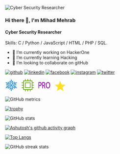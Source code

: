 ![ Cyber Security Researcher](https://images.unsplash.com/photo-1542831371-29b0f74f9713?ixlib=rb-4.0.3&ixid=MnwxMjA3fDB8MHxwaG90by1wYWdlfHx8fGVufDB8fHx8&auto=format&fit=crop&w=1170&q=80)

### Hi there 👋, I'm Mihad Mehrab
####  Cyber Security Researcher



Skills: C / Python / JavaScript / HTML / PHP / SQL.

- 🔭 I’m currently working on HackerOne 
- 🌱 I’m currently learning Hacking 
- 👯 I’m looking to collaborate on gitHub 


[<img src='https://cdn.jsdelivr.net/npm/simple-icons@3.0.1/icons/github.svg' alt='github' height='40'>](https://github.com/mihad0x1)  [<img src='https://cdn.jsdelivr.net/npm/simple-icons@3.0.1/icons/linkedin.svg' alt='linkedin' height='40'>](https://www.linkedin.com/in/mihad0x1/)  [<img src='https://cdn.jsdelivr.net/npm/simple-icons@3.0.1/icons/facebook.svg' alt='facebook' height='40'>](https://www.facebook.com/mihad0x1)  [<img src='https://cdn.jsdelivr.net/npm/simple-icons@3.0.1/icons/instagram.svg' alt='instagram' height='40'>](https://www.instagram.com/mihad0x1/)  [<img src='https://cdn.jsdelivr.net/npm/simple-icons@3.0.1/icons/twitter.svg' alt='twitter' height='40'>](https://twitter.com/mihad0x1)  

<a href='https://archiveprogram.github.com/'><img src='https://raw.githubusercontent.com/acervenky/animated-github-badges/master/assets/acbadge.gif' width='40' height='40'></a> <a href='https://docs.github.com/en/developers'><img src='https://raw.githubusercontent.com/acervenky/animated-github-badges/master/assets/devbadge.gif' width='40' height='40'></a> <a href='https://github.com/pricing'><img src='https://raw.githubusercontent.com/acervenky/animated-github-badges/master/assets/pro.gif' width='40' height='40'></a> <a href='https://stars.github.com/'><img src='https://raw.githubusercontent.com/acervenky/animated-github-badges/master/assets/starbadge.gif' width='35' height='35'></a> 

![GitHub metrics](https://metrics.lecoq.io/mihad0x1)  

[![trophy](https://github-profile-trophy.vercel.app/?username=mihad0x1)](https://github.com/ryo-ma/github-profile-trophy)

![GitHub stats](https://github-readme-stats.vercel.app/api?username=mihad0x1&show_icons=true)  

[![Ashutosh's github activity graph](https://github-readme-activity-graph.vercel.app/graph?username=mihad0x1&theme=react)](https://github.com/ashutosh00710/github-readme-activity-graph)

[![Top Langs](https://github-readme-stats.vercel.app/api/top-langs/?username=mihad0x1&layout=compact)](https://github.com/anuraghazra/github-readme-stats)

![GitHub streak stats](https://github-readme-streak-stats.herokuapp.com/?user=mihad0x1)  

